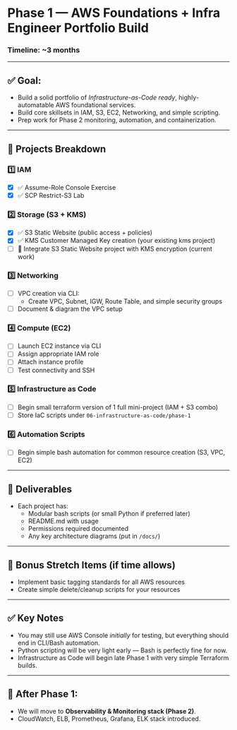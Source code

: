 # Phase 1 — AWS Foundations + Infra Engineer Portfolio Build

### Timeline: ~3 months

---

## ✅ Goal:

- Build a solid portfolio of *Infrastructure-as-Code ready*, highly-automatable AWS foundational services.
- Build core skillsets in IAM, S3, EC2, Networking, and simple scripting.
- Prep work for Phase 2 monitoring, automation, and containerization.

---

## 🔧 Projects Breakdown

### 1️⃣ IAM

- [x] ✅ Assume-Role Console Exercise
- [x] ✅ SCP Restrict-S3 Lab

### 2️⃣ Storage (S3 + KMS)

- [x] ✅ S3 Static Website (public access + policies)
- [x] ✅ KMS Customer Managed Key creation (your existing kms project)
- [ ] 🔄 Integrate S3 Static Website project with KMS encryption (current work)

### 3️⃣ Networking

- [ ] VPC creation via CLI:
  - Create VPC, Subnet, IGW, Route Table, and simple security groups
- [ ] Document & diagram the VPC setup

### 4️⃣ Compute (EC2)

- [ ] Launch EC2 instance via CLI
- [ ] Assign appropriate IAM role
- [ ] Attach instance profile
- [ ] Test connectivity and SSH

### 5️⃣ Infrastructure as Code

- [ ] Begin small terraform version of 1 full mini-project (IAM + S3 combo)
- [ ] Store IaC scripts under `06-infrastructure-as-code/phase-1`

### 6️⃣ Automation Scripts

- [ ] Begin simple bash automation for common resource creation (S3, VPC, EC2)

---

## 🔑 Deliverables

- Each project has:
  - Modular bash scripts (or small Python if preferred later)
  - README.md with usage
  - Permissions required documented
  - Any key architecture diagrams (put in `/docs/`)

---

## 🔬 Bonus Stretch Items (if time allows)

- Implement basic tagging standards for all AWS resources
- Create simple delete/cleanup scripts for your resources

---

## ✅ Key Notes

- You may still use AWS Console *initially* for testing, but everything should end in CLI/Bash automation.
- Python scripting will be very light early — Bash is perfectly fine for now.
- Infrastructure as Code will begin late Phase 1 with very simple Terraform builds.

---

## 🚀 After Phase 1:

- We will move to **Observability & Monitoring stack (Phase 2)**.
- CloudWatch, ELB, Prometheus, Grafana, ELK stack introduced.
